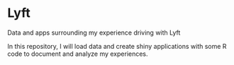 # Lyft
Data and apps surrounding my experience driving with Lyft

In this repository, I will load data and create shiny applications with some R code to document and analyze my experiences.
